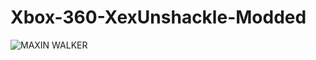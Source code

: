 # Xbox-360-XexUnshackle-Modded 
![MAXIN WALKER](https://github.com/user-attachments/assets/91a712b9-ea01-49d8-8dd7-75538474995c)
